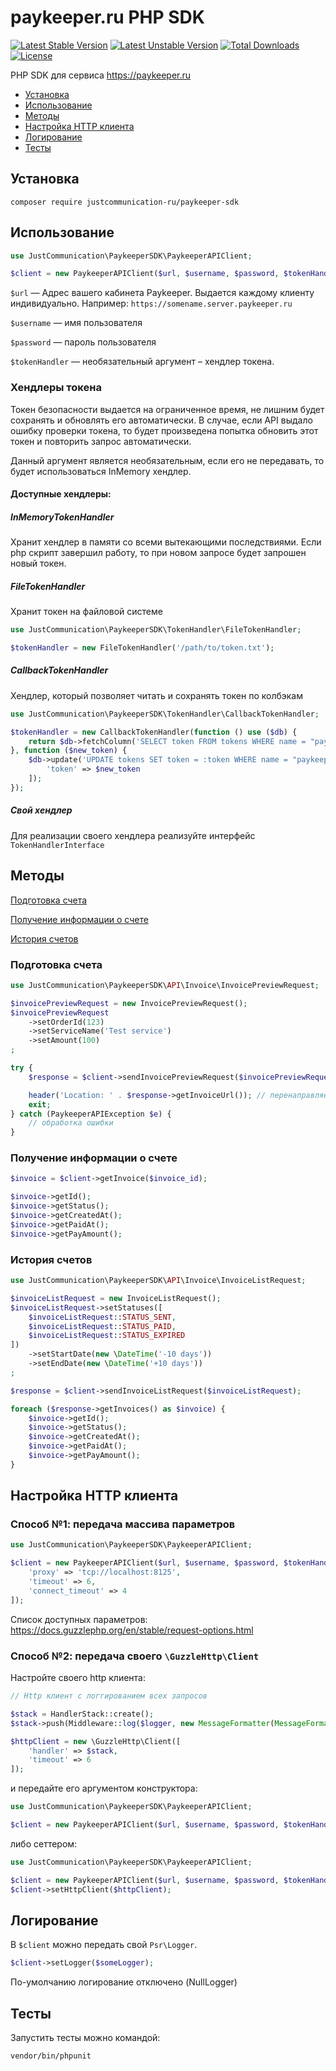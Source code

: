 # paykeeper.ru PHP SDK

[![Latest Stable Version](https://poser.pugx.org/justcommunication-ru/paykeeper-sdk/v)](//packagist.org/packages/justcommunication-ru/paykeeper-sdk)
[![Latest Unstable Version](http://poser.pugx.org/justcommunication-ru/paykeeper-sdk/v/unstable)](https://packagist.org/packages/justcommunication-ru/paykeeper-sdk)
[![Total Downloads](https://poser.pugx.org/justcommunication-ru/paykeeper-sdk/downloads)](//packagist.org/packages/justcommunication-ru/paykeeper-sdk)
[![License](http://poser.pugx.org/justcommunication-ru/paykeeper-sdk/license)](https://packagist.org/packages/justcommunication-ru/paykeeper-sdk)


PHP SDK для сервиса https://paykeeper.ru

- [Установка](#установка)
- [Использование](#использование)
- [Методы](#методы)
- [Настройка HTTP клиента](#настройка-http-клиента)
- [Логирование](#логирование)
- [Тесты](#тесты)

## Установка

`composer require justcommunication-ru/paykeeper-sdk`

## Использование

```php
use JustCommunication\PaykeeperSDK\PaykeeperAPIClient;

$client = new PaykeeperAPIClient($url, $username, $password, $tokenHandler);
```

`$url` — Адрес вашего кабинета Paykeeper. Выдается каждому клиенту индивидуально. Например: `https://somename.server.paykeeper.ru`

`$username` — имя пользователя

`$password` — пароль пользователя

`$tokenHandler` — необязательный аргумент – хендлер токена.

### Хендлеры токена

Токен безопасности выдается на ограниченное время, не лишним будет сохранять и обновлять его автоматически. В случае, если API выдало ошибку
проверки токена, то будет произведена попытка обновить этот токен и повторить запрос автоматически.

Данный аргумент является необязательным, если его не передавать, то будет использоваться InMemory хендлер.

#### Доступные хендлеры:

##### InMemoryTokenHandler

Хранит хендлер в памяти со всеми вытекающими последствиями. Если php скрипт завершил работу, то при новом запросе будет запрошен новый токен.

##### FileTokenHandler

Хранит токен на файловой системе

```php
use JustCommunication\PaykeeperSDK\TokenHandler\FileTokenHandler;

$tokenHandler = new FileTokenHandler('/path/to/token.txt');
```

##### CallbackTokenHandler

Хендлер, который позволяет читать и сохранять токен по колбэкам

```php
use JustCommunication\PaykeeperSDK\TokenHandler\CallbackTokenHandler;

$tokenHandler = new CallbackTokenHandler(function () use ($db) {
    return $db->fetchColumn('SELECT token FROM tokens WHERE name = "paykeeper"');
}, function ($new_token) {
    $db->update('UPDATE tokens SET token = :token WHERE name = "paykeeper"', [
        'token' => $new_token
    ]);
});
```

##### Свой хендлер

Для реализации своего хендлера реализуйте интерфейс `TokenHandlerInterface`


## Методы

[Подготовка счета](#подготовка-счета)

[Получение информации о счете](#получение-информации-о-счете)

[История счетов](#история-счетов)

### Подготовка счета

```php
use JustCommunication\PaykeeperSDK\API\Invoice\InvoicePreviewRequest;

$invoicePreviewRequest = new InvoicePreviewRequest();
$invoicePreviewRequest
    ->setOrderId(123)
    ->setServiceName('Test service')
    ->setAmount(100)
;

try {
    $response = $client->sendInvoicePreviewRequest($invoicePreviewRequest);

    header('Location: ' . $response->getInvoiceUrl()); // перенаправляем пользователя на страницу оплаты
    exit;
} catch (PaykeeperAPIException $e) {
    // обработка ошибки
}
```

### Получение информации о счете

```php
$invoice = $client->getInvoice($invoice_id);

$invoice->getId();
$invoice->getStatus();
$invoice->getCreatedAt();
$invoice->getPaidAt();
$invoice->getPayAmount();
```

### История счетов

```php
use JustCommunication\PaykeeperSDK\API\Invoice\InvoiceListRequest;

$invoiceListRequest = new InvoiceListRequest();
$invoiceListRequest->setStatuses([
    $invoiceListRequest::STATUS_SENT,
    $invoiceListRequest::STATUS_PAID,
    $invoiceListRequest::STATUS_EXPIRED
])
    ->setStartDate(new \DateTime('-10 days'))
    ->setEndDate(new \DateTime('+10 days'))
;

$response = $client->sendInvoiceListRequest($invoiceListRequest);

foreach ($response->getInvoices() as $invoice) {
    $invoice->getId();
    $invoice->getStatus();
    $invoice->getCreatedAt();
    $invoice->getPaidAt();
    $invoice->getPayAmount();
}
```

## Настройка HTTP клиента

### Способ №1: передача массива параметров

```php
use JustCommunication\PaykeeperSDK\PaykeeperAPIClient;

$client = new PaykeeperAPIClient($url, $username, $password, $tokenHandler, [
    'proxy' => 'tcp://localhost:8125',
    'timeout' => 6,
    'connect_timeout' => 4
]);
```

Список доступных параметров: https://docs.guzzlephp.org/en/stable/request-options.html

### Способ №2: передача своего `\GuzzleHttp\Client`

Настройте своего http клиента:

```php
// Http клиент с логгированием всех запросов

$stack = HandlerStack::create();
$stack->push(Middleware::log($logger, new MessageFormatter(MessageFormatter::DEBUG)));

$httpClient = new \GuzzleHttp\Client([
    'handler' => $stack,
    'timeout' => 6
]);
```

и передайте его аргументом конструктора:

```php
use JustCommunication\PaykeeperSDK\PaykeeperAPIClient;

$client = new PaykeeperAPIClient($url, $username, $password, $tokenHandler, $httpClient);
```

либо сеттером:

```php
use JustCommunication\PaykeeperSDK\PaykeeperAPIClient;

$client = new PaykeeperAPIClient($url, $username, $password, $tokenHandler);
$client->setHttpClient($httpClient);
```

## Логирование

В `$client` можно передать свой `Psr\Logger`.

```php
$client->setLogger($someLogger);
```

По-умолчанию логирование отключено (NullLogger)

## Тесты

Запустить тесты можно командой:

`vendor/bin/phpunit`